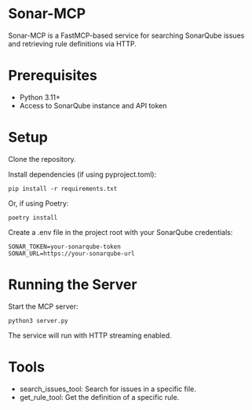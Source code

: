 # Sonar-MCP
Sonar-MCP is a FastMCP-based service for searching SonarQube issues and retrieving rule definitions via HTTP.

# Prerequisites
* Python 3.11+
* Access to SonarQube instance and API token

# Setup
Clone the repository.

Install dependencies (if using pyproject.toml):

    pip install -r requirements.txt

Or, if using Poetry:

    poetry install

Create a .env file in the project root with your SonarQube credentials:


    SONAR_TOKEN=your-sonarqube-token
    SONAR_URL=https://your-sonarqube-url

# Running the Server
Start the MCP server:

    python3 server.py

The service will run with HTTP streaming enabled.

# Tools
* search_issues_tool: Search for issues in a specific file.
* get_rule_tool: Get the definition of a specific rule.
